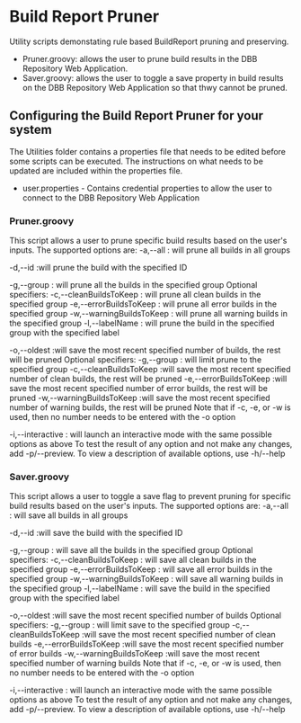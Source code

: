 # Build Report Pruner
Utility scripts demonstating rule based BuildReport pruning and preserving.
* Pruner.groovy: allows the user to prune build results in the DBB Repository Web Application.
* Saver.groovy: allows the user to toggle a save property in build results on the DBB Repository Web Application so that thwy cannot be pruned.


## Configuring the Build Report Pruner for your system
The Utilities folder contains a properties file that needs to be edited before some scripts can be executed. The instructions on what needs to be updated are included within the properties file.
* user.properties - Contains credential properties to allow the user to connect to the DBB Repository Web Application
 
### Pruner.groovy
This script allows a user to prune specific build results based on the user's inputs. The supported options are:
-a,--all
: will prune all builds in all groups

-d,--id <ID>
:will prune the build with the specified ID

-g,--group <group name>
: will prune all the builds in the specified group
Optional specifiers:
-c,--cleanBuildsToKeep
: will prune all clean builds in the specified group
-e,--errorBuildsToKeep
: will prune all error builds in the specified group
-w,--warningBuildsToKeep
: will prune all warning builds in the specified group
-l,--labelName <label name>
: will prune the build in the specified group with the specified label

-o,--oldest <number of builds to keep>
:will save the most recent specified number of builds, the rest will be pruned
Optional specifiers:
-g,--group <group name>
: will limit prune to the specified group
-c,--cleanBuildsToKeep <number of clean builds to keep>
:will save the most recent specified number of clean builds, the rest will be pruned
-e,--errorBuildsToKeep <number of error builds to keep>
:will save the most recent specified number of error builds, the rest will be pruned
-w,--warningBuildsToKeep <number of warning builds to keep>
:will save the most recent specified number of warning builds, the rest will be pruned
Note that if -c, -e, or -w is used, then no number needs to be entered with the -o option

-i,--interactive
: will launch an interactive mode with the same possible options as above
To test the result of any option and not make any changes, add -p/--preview.
To view a description of available options, use -h/--help

### Saver.groovy
This script allows a user to toggle a save flag to prevent pruning for specific build results based on the user's inputs. The supported options are:
-a,--all
: will save all builds in all groups

-d,--id <ID>
:will save the build with the specified ID

-g,--group <group name>
: will save all the builds in the specified group
Optional specifiers:
-c,--cleanBuildsToKeep
: will save all clean builds in the specified group
-e,--errorBuildsToKeep
: will save all error builds in the specified group
-w,--warningBuildsToKeep
: will save all warning builds in the specified group
-l,--labelName <label name>
: will save the build in the specified group with the specified label

-o,--oldest <number of builds to keep>
:will save the most recent specified number of builds
Optional specifiers:
-g,--group <group name>
: will limit save to the specified group
-c,--cleanBuildsToKeep <number of clean builds to keep>
:will save the most recent specified number of clean builds
-e,--errorBuildsToKeep <number of error builds to keep>
:will save the most recent specified number of error builds
-w,--warningBuildsToKeep <number of warning builds to keep>
:will save the most recent specified number of warning builds
Note that if -c, -e, or -w is used, then no number needs to be entered with the -o option

-i,--interactive
: will launch an interactive mode with the same possible options as above
To test the result of any option and not make any changes, add -p/--preview.
To view a description of available options, use -h/--help
